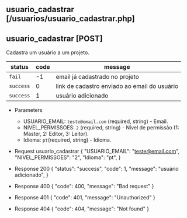 ## usuario_cadastrar [/usuarios/usuario_cadastrar.php]

## usuario_cadastrar [POST]

Cadastra um usuário a um projeto.

status    | code | message
---       | ---  | ---
`fail`    | -1   | email já cadastrado no projeto
`success` |  0   | link de cadastro enviado ao email do usuário
`success` |  1   | usuário adicionado

+ Parameters
    + USUARIO_EMAIL: `teste@email.com` (required, string) - Email.
    + NIVEL_PERMISSOES: `2` (required, string) - Nível de permissão (1: Master, 2: Editor, 3: Leitor).
    + Idioma: `pt`(required, string) - Idioma.

+ Request usuario_cadastrar
    {
        "USUARIO_EMAIL": "teste@email.com",
        "NIVEL_PERMISSOES": "2",
        "Idioma": "pt",
    }

+ Response 200
    {
        "status": "success",
        "code": 1,
        "message": "usuário adicionado",
    }

+ Response 400
    {
        "code": 400,
        "message": "Bad request"
    }

+ Response 401
    {
        "code": 401,
        "message": "Unauthorized"
    }

+ Response 404
    {
        "code": 404,
        "message": "Not found"
    }